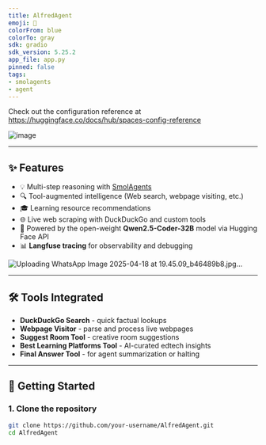 ```yaml
---
title: AlfredAgent
emoji: 🚀
colorFrom: blue
colorTo: gray
sdk: gradio
sdk_version: 5.25.2
app_file: app.py
pinned: false
tags:
- smolagents
- agent
---
```


Check out the configuration reference at https://huggingface.co/docs/hub/spaces-config-reference


![image](https://github.com/user-attachments/assets/6f83bb6a-52f0-411b-8121-6e6299cd8b07)


---

## ✨ Features

- 💡 Multi-step reasoning with [SmolAgents](https://github.com/langchain-ai/smol-agent)
- 🔍 Tool-augmented intelligence (Web search, webpage visiting, etc.)
- 🎓 Learning resource recommendations
- 🌐 Live web scraping with DuckDuckGo and custom tools
- 🧠 Powered by the open-weight **Qwen2.5-Coder-32B** model via Hugging Face API
- 📊 **Langfuse tracing** for observability and debugging


![Uploading WhatsApp Image 2025-04-18 at 19.45.09_b46489b8.jpg…]()


---

## 🛠 Tools Integrated

- **DuckDuckGo Search** - quick factual lookups
- **Webpage Visitor** - parse and process live webpages
- **Suggest Room Tool** - creative room suggestions
- **Best Learning Platforms Tool** - AI-curated edtech insights
- **Final Answer Tool** - for agent summarization or halting

---

## 🚀 Getting Started

### 1. Clone the repository

```bash
git clone https://github.com/your-username/AlfredAgent.git
cd AlfredAgent

